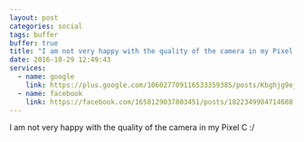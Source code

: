 ```yaml
---
layout: post
categories: social
tags: buffer
buffer: true
title: "I am not very happy with the quality of the camera in my Pixel C :/"
date: 2016-10-29 12:49:43
services: 
  - name: google
    link: https://plus.google.com/106027709116533359385/posts/Kbghjg9ejVK
  - name: facebook
    link: https://facebook.com/1658129037803451/posts/1822349984714688
---
```

I am not very happy with the quality of the camera in my Pixel C :/
